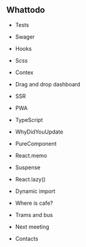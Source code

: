 ## Whattodo

- Tests
- Swager
- Hooks
- Scss
- Contex
- Drag and drop dashboard
- SSR
- PWA
- TypeScript
- WhyDidYouUpdate
- PureComponent
- React.memo
- Suspense
- React.lazy()
- Dynamic import

- Where is cafe?
- Trams and bus
- Next meeting
- Contacts